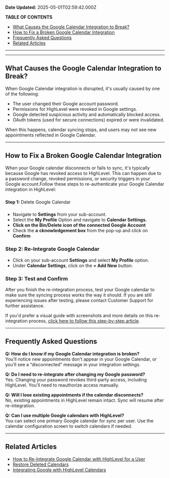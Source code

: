 **Date Updated:** 2025-05-01T02:59:42.000Z

**TABLE OF CONTENTS**

* [What Causes the Google Calendar Integration to Break?](#What-Causes-the-Google-Calendar-Integration-to-Break?)
* [How to Fix a Broken Google Calendar Integration](#How-to-Fix-a-Broken-Google-Calendar-Integration)
* [Frequently Asked Questions](#Frequently-Asked-Questions)
* [Related Articles](#Related-Articles)

---

  
---

## **What Causes the Google Calendar Integration to Break?**

  
When Google Calendar integration is disrupted, it's usually caused by one of the following:  
  
* The user changed their Google account password.
* Permissions for HighLevel were revoked in Google settings.
* Google detected suspicious activity and automatically blocked access.
* OAuth tokens (used for secure connections) expired or were invalidated.

When this happens, calendar syncing stops, and users may not see new appointments reflected in Google Calendar.

---

## **How to Fix a Broken Google Calendar Integration**

  
When your Google calendar disconnects or fails to sync, it's typically because Google has revoked access to HighLevel. This can happen due to a password change, revoked permissions, or security triggers in your Google account.Follow these steps to re-authenticate your Google Calendar integration in HighLevel:

###   
**Step 1:** Delete Google Calendar

###   

* Navigate to **Settings** from your sub-account.
* Select the **My Profile** Option and navigate to **Calendar Settings.**
* **Click on the Bin/Delete icon of the connected Google Account**
* Check the **a** **cknowledgement box** from the pop-up and click on **Confirm**

  
### **Step 2:** Re-Integrate Google Calendar

  
* Click on your sub-account **Settings** and select **My Profile** option.
* Under **Calendar Settings**, click on the **\+ Add New** button.

  
### **Step 3:** Test and Confirm

  
After you finish the re-integration process, test your Google calendar to make sure the syncing process works the way it should. If you are still experiencing issues after testing, please contact Customer Support for further assistance.

  
If you'd prefer a visual guide with screenshots and more details on this re-integration process, [click here to follow this step-by-step article](https://help.gohighlevel.com/support/solutions/articles/48001181302-how-to-re-integrate-google-calendar-with-highlevel-for-a-user).

---

## **Frequently Asked Questions**

  
**Q: How do I know if my Google Calendar integration is broken?**  
You’ll notice new appointments don’t appear in your Google Calendar, or you’ll see a “disconnected” message in your integration settings.  
  
**Q: Do I need to re-integrate after changing my Google password?**  
Yes. Changing your password revokes third-party access, including HighLevel. You'll need to reauthorize access manually.  
  
**Q: Will I lose existing appointments if the calendar disconnects?**  
No, existing appointments in HighLevel remain intact. Sync will resume after re-integration.  
  
**Q: Can I use multiple Google calendars with HighLevel?**  
You can select one primary Google calendar for sync per user. Use the calendar configuration screen to switch calendars if needed.

---

## **Related Articles**

* [How to Re-Integrate Google Calendar with HighLevel for a User](https://help.gohighlevel.com/en/support/solutions/articles/48001181302)
* [Restore Deleted Calendars](https://help.gohighlevel.com/en/support/solutions/articles/155000002468)
* [Integrating Google with HighLevel Calendars](https://help.gohighlevel.com/en/support/solutions/articles/155000002369)

  